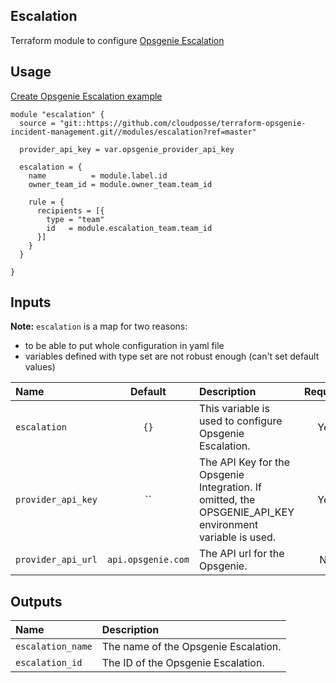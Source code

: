 ## Escalation

Terraform module to configure [Opsgenie Escalation](https://registry.terraform.io/providers/opsgenie/opsgenie/latest/docs/resources/escalation)


## Usage

[Create Opsgenie Escalation example](../../examples/escalation)

```hcl
module "escalation" {
  source = "git::https://github.com/cloudposse/terraform-opsgenie-incident-management.git//modules/escalation?ref=master"

  provider_api_key = var.opsgenie_provider_api_key

  escalation = {
    name          = module.label.id
    owner_team_id = module.owner_team.team_id

    rule = {
      recipients = [{
        type = "team"
        id   = module.escalation_team.team_id
      }]
    }
  }

}

```

## Inputs

**Note:** `escalation` is a map for two reasons: 
- to be able to put whole configuration in yaml file
- variables defined with type set are not robust enough (can't set default values)

|  Name                          |  Default                          |  Description                                                                                                                    | Required |
|:-------------------------------|:---------------------------------:|:--------------------------------------------------------------------------------------------------------------------------------|:--------:|
| `escalation`                   | `{}`                              | This variable is used to configure Opsgenie Escalation.                                                                         | Yes      |
| `provider_api_key`             | ``                                | The API Key for the Opsgenie Integration. If omitted, the OPSGENIE_API_KEY environment variable is used.                        | Yes      |
| `provider_api_url`             | `api.opsgenie.com`                | The API url for the Opsgenie.                                                                                                   | No       |


## Outputs

| Name                        | Description                              |
|:----------------------------|:-----------------------------------------|
| `escalation_name`      | The name of the Opsgenie Escalation.|
| `escalation_id`        | The ID of the Opsgenie Escalation.  |
